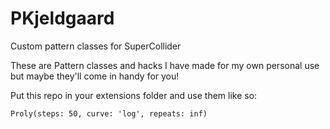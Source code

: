 # PKjeldgaard
Custom pattern classes for SuperCollider

These are Pattern classes and hacks I have made for my own personal use but maybe they'll come in handy for you!

Put this repo in your extensions folder and use them like so: 

`Proly(steps: 50, curve: 'log', repeats: inf)`
